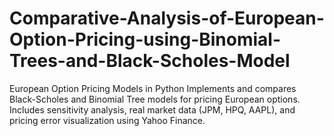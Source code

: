 # Comparative-Analysis-of-European-Option-Pricing-using-Binomial-Trees-and-Black-Scholes-Model
European Option Pricing Models in Python Implements and compares Black-Scholes and Binomial Tree models for pricing European options. Includes sensitivity analysis, real market data (JPM, HPQ, AAPL), and pricing error visualization using Yahoo Finance.
